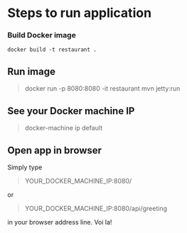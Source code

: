 # Steps to run application

### Build Docker image 

`docker build -t restaurant .`

## Run image 

> docker run -p 8080:8080 -it restaurant mvn jetty:run

## See your Docker machine IP 

> docker-machine ip default

## Open app in browser 

Simply type 

> YOUR_DOCKER_MACHINE_IP:8080/

or

> YOUR_DOCKER_MACHINE_IP:8080/api/greeting

in your browser address line. Voi la!
